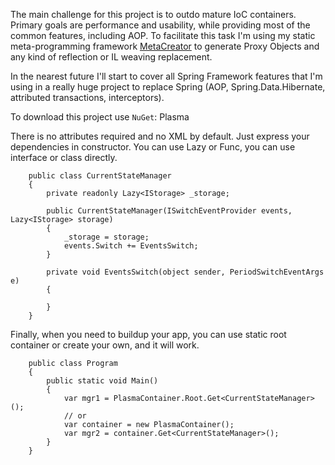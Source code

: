 The main challenge for this project is to outdo mature IoC containers. Primary goals are performance and usability, while providing most of the common features, including AOP. To facilitate this task I'm using my static meta-programming framework [MetaCreator](http://code.google.com/p/metacreator/) to generate Proxy Objects and any kind of reflection or IL weaving replacement.

In the nearest future I'll start to cover all Spring Framework features that I'm using in a really huge project to replace Spring (AOP, Spring.Data.Hibernate, attributed transactions, interceptors).

To download this project use `NuGet`: Plasma

There is no attributes required and no XML by default. Just express your dependencies in constructor. You can use Lazy or Func, you can use interface or class directly.

```
	public class CurrentStateManager
	{
		private readonly Lazy<IStorage> _storage;

		public CurrentStateManager(ISwitchEventProvider events, Lazy<IStorage> storage)
		{
			_storage = storage;
			events.Switch += EventsSwitch;
		}

		private void EventsSwitch(object sender, PeriodSwitchEventArgs e)
		{
			
		}
	}
```

Finally, when you need to buildup your app, you can use static root container or create your own, and it will work.

```
	public class Program
	{
		public static void Main()
		{
			var mgr1 = PlasmaContainer.Root.Get<CurrentStateManager>();
			// or
			var container = new PlasmaContainer();
			var mgr2 = container.Get<CurrentStateManagеr>();
		}
	}
```
